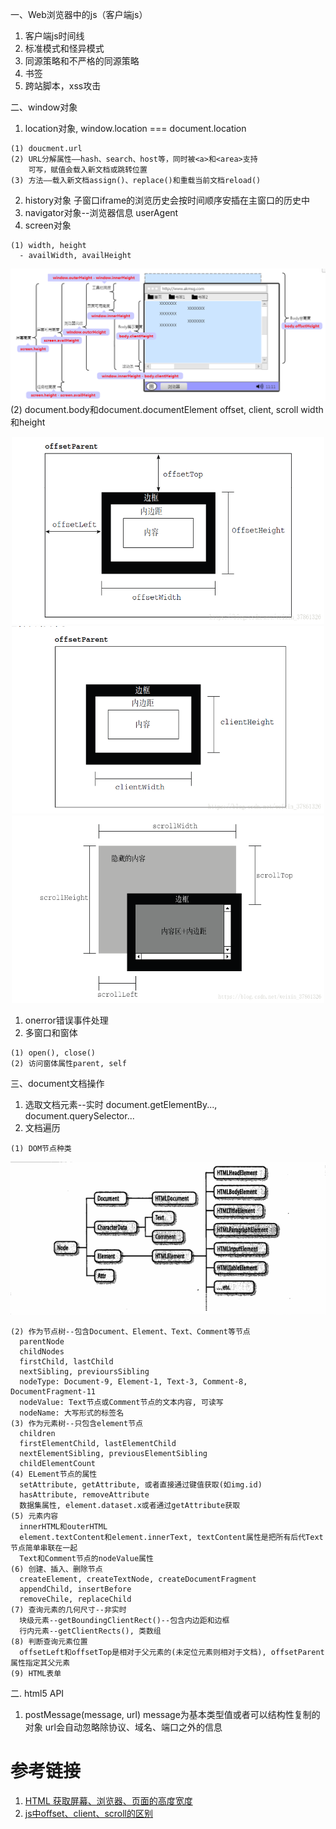  一、Web浏览器中的js（客户端js）
  1. 客户端js时间线
  2. 标准模式和怪异模式
  3. 同源策略和不严格的同源策略
  4. 书签
  5. 跨站脚本，xss攻击

 二、window对象
  1. location对象, window.location === document.location

    (1) doucment.url
    (2) URL分解属性——hash、search、host等，同时被<a>和<area>支持
        可写，赋值会载入新文档或跳转位置
    (3) 方法——载入新文档assign()、replace()和重载当前文档reload()
  2. history对象
    子窗口iframe的浏览历史会按时间顺序安插在主窗口的历史中
  3. navigator对象--浏览器信息
    userAgent
  4. screen对象

    (1) width, height
      - availWidth, availHeight
  ![wh](./imgs/wh.png)
    (2) document.body和document.documentElement
        offset, client, scroll width和height
        <div align="center">
          <img src="./imgs/offset.png" width="500" height="300">
          <img src="./imgs/client.png" width="500" height="300">
          <img src="./imgs/scroll.png" width="500" height="300">
        </div>
  1. onerror错误事件处理
  2. 多窗口和窗体



    (1) open(), close()
    (2) 访问窗体属性parent, self

三、document文档操作
  1. 选取文档元素--实时
    document.getElementBy..., document.querySelector...
  2. 文档遍历

    (1) DOM节点种类
  ![DOM节点种类示意图](./imgs/DOM节点种类.png)

    (2) 作为节点树--包含Document、Element、Text、Comment等节点
      parentNode
      childNodes
      firstChild, lastChild
      nextSibling, previoursSibling
      nodeType: Document-9, Element-1, Text-3, Comment-8, DocumentFragment-11
      nodeValue: Text节点或Comment节点的文本内容, 可读写
      nodeName: 大写形式的标签名
    (3) 作为元素树--只包含element节点
      children
      firstElementChild, lastElementChild
      nextElementSibling, previousElementSibling
      childElementCount
    (4) ELement节点的属性
      setAttribute, getAttribute, 或者直接通过键值获取(如img.id)
      hasAttribute, removeAttribute
      数据集属性, element.dataset.x或者通过getAttribute获取
    (5) 元素内容
      innerHTML和outerHTML
      element.textContent和element.innerText, textContent属性是把所有后代Text节点简单串联在一起
      Text和Comment节点的nodeValue属性
    (6) 创建、插入、删除节点
      createElement, createTextNode, createDocumentFragment
      appendChild, insertBefore
      removeChile, replaceChild
    (7) 查询元素的几何尺寸--非实时
      块级元素--getBoundingClientRect()--包含内边距和边框
      行内元素--getClientRects(), 类数组
    (8) 判断查询元素位置
      offsetLeft和offsetTop是相对于父元素的(未定位元素则相对于文档), offsetParent属性指定其父元素
    (9) HTML表单

二. html5 API
  1. postMessage(message, url)
    message为基本类型值或者可以结构性复制的对象
    url会自动忽略除协议、域名、端口之外的信息

# 参考链接
  1. [HTML 获取屏幕、浏览器、页面的高度宽度](https://www.cnblogs.com/polk6/p/5051935.html)
  2. [js中offset、client、scroll的区别](https://blog.csdn.net/weixin_37861326/article/details/81453593)
